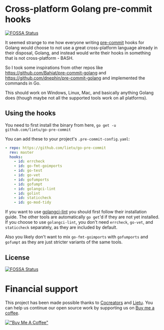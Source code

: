 # Cross-platform Golang pre-commit hooks
[![FOSSA Status](https://app.fossa.com/api/projects/git%2Bgithub.com%2Flietu%2Fgo-pre-commit.svg?type=shield)](https://app.fossa.com/projects/git%2Bgithub.com%2Flietu%2Fgo-pre-commit?ref=badge_shield)

It seemed strange to me how everyone writing [pre-commit](https://pre-commit.com) hooks for Golang would choose to not use a great cross-platform language already in their disposal, Golang, and instead would write their hooks in something that is not cross-platform - BASH.

So I took some inspirations from other repos like https://github.com/Bahjat/pre-commit-golang and https://github.com/dnephin/pre-commit-golang and implemented the commands in Go.

This should work on Windows, Linux, Mac, and basically anything Golang does (though maybe not all the supported tools work on all platforms).


## Using the hooks

You need to first install the binary from here, `go get -u github.com/lietu/go-pre-commit`

You can add these to your project's `.pre-commit-config.yaml`:

```yaml
- repo: https://github.com/lietu/go-pre-commit
  rev: master
  hooks:
    - id: errcheck
    - id: go-fmt-goimports
    - id: go-test
    - id: go-vet
    - id: gofumports
    - id: gofumpt
    - id: golangci-lint
    - id: golint
    - id: staticcheck
    - id: go-mod-tidy
```

If you want to use [golangci-lint](https://github.com/golangci/golangci-lint#install) you should first follow their installation guide. The other tools are automatically `go get`'d if they are not yet installed. If you choose to use `golangci-lint`, you don't need `errcheck`, `go-vet`, and `staticcheck` separately, as they are included by default.

Also you likely don't want to mix `go-fmt-goimports` with `gofumports` and `gofumpt` as they are just stricter variants of the same tools.


## License
[![FOSSA Status](https://app.fossa.com/api/projects/git%2Bgithub.com%2Flietu%2Fgo-pre-commit.svg?type=large)](https://app.fossa.com/projects/git%2Bgithub.com%2Flietu%2Fgo-pre-commit?ref=badge_large)


# Financial support

This project has been made possible thanks to [Cocreators](https://cocreators.ee) and [Lietu](https://lietu.net). You can help us continue our open source work by supporting us on [Buy me a coffee](https://www.buymeacoffee.com/cocreators).

[!["Buy Me A Coffee"](https://www.buymeacoffee.com/assets/img/custom_images/orange_img.png)](https://www.buymeacoffee.com/cocreators)
